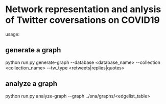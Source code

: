 # Network representation and anlysis of Twitter coversations on COVID19

usage:

## generate a graph
python run.py generate-graph --database <database_name> --collection <collection_name> --tw_type <retweets|replies|quotes>

## analyze a graph
python run.py analyze-graph --graph ../sna/graphs/<edgelist_table>
